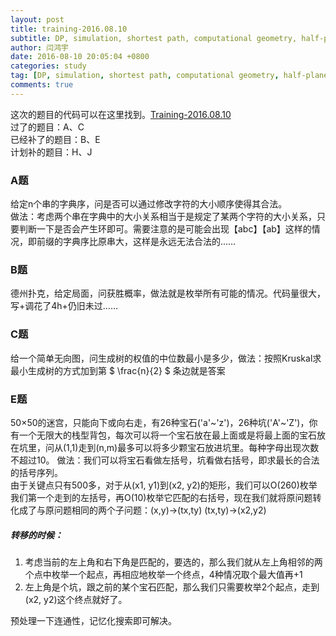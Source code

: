 ```yaml
---
layout: post
title: training-2016.08.10
subtitle: DP, simulation, shortest path, computational geometry, half-plane intersection, string
author: 闫鸿宇
date: 2016-08-10 20:05:04 +0800
categories: study
tag: [DP, simulation, shortest path, computational geometry, half-plane intersection, string]
comments: true
---
```


这次的题目的代码可以在这里找到。[Training-2016.08.10](https://github.com/New-bottle/training/tree/master/2016summer/160810)  
过了的题目：A、C  
已经补了的题目：B、E  
计划补的题目：H、J  

### A题
  给定n个串的字典序，问是否可以通过修改字符的大小顺序使得其合法。  
  做法：考虑两个串在字典中的大小关系相当于是规定了某两个字符的大小关系，只要判断一下是否会产生环即可。需要注意的是可能会出现【abc】【ab】这样的情况，即前缀的字典序比原串大，这样是永远无法合法的……

### B题
  德州扑克，给定局面，问获胜概率，做法就是枚举所有可能的情况。代码量很大，写+调花了4h+仍旧未过……

### C题
  给一个简单无向图，问生成树的权值的中位数最小是多少，做法：按照Kruskal求最小生成树的方式加到第 $ \frac{n}{2} $ 条边就是答案

### E题
  50×50的迷宫，只能向下或向右走，有26种宝石('a'~'z')，26种坑('A'~'Z')，你有一个无限大的栈型背包，每次可以将一个宝石放在最上面或是将最上面的宝石放在坑里，问从(1,1)走到(n,m)最多可以将多少颗宝石放进坑里。每种字母出现次数不超过10。
  做法：我们可以将宝石看做左括号，坑看做右括号，即求最长的合法的括号序列。  
  由于关键点只有500多，对于从(x1, y1)到(x2, y2)的矩形，我们可以O(260)枚举我们第一个走到的左括号，再O(10)枚举它匹配的右括号，现在我们就将原问题转化成了与原问题相同的两个子问题：(x,y)->(tx,ty) (tx,ty)->(x2,y2)  

#####  转移的时候：  
  1. 考虑当前的左上角和右下角是匹配的，要选的，那么我们就从左上角相邻的两个点中枚举一个起点，再相应地枚举一个终点，4种情况取个最大值再+1  
  2. 左上角是个坑，跟之前的某个宝石匹配，那么我们只需要枚举2个起点，走到(x2, y2)这个终点就好了。  


  预处理一下连通性，记忆化搜索即可解决。
